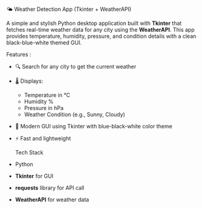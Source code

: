 🌤 Weather Detection App (Tkinter + WeatherAPI)

A simple and stylish Python desktop application built with **Tkinter** that fetches real-time weather data for any city using the **WeatherAPI**. This app provides temperature, humidity, pressure, and condition details with a clean black-blue-white themed GUI.

Features :

- 🔍 Search for any city to get the current weather
- 🌡️ Displays:
  - Temperature in °C
  - Humidity %
  - Pressure in hPa
  - Weather Condition (e.g., Sunny, Cloudy)
- 🎨 Modern GUI using Tkinter with blue-black-white color theme
- ⚡ Fast and lightweight

  Tech Stack

- Python
- **Tkinter** for GUI
- **requests** library for API call
- **WeatherAPI** for weather data

